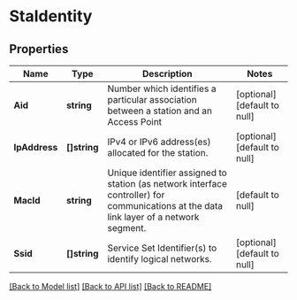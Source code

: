 # StaIdentity

## Properties
Name | Type | Description | Notes
------------ | ------------- | ------------- | -------------
**Aid** | **string** | Number which identifies a particular association between a station and an Access Point  | [optional] [default to null]
**IpAddress** | **[]string** | IPv4 or IPv6 address(es) allocated for the station. | [optional] [default to null]
**MacId** | **string** | Unique identifier assigned to station (as network interface controller) for communications at the data link layer of a network segment. | [default to null]
**Ssid** | **[]string** | Service Set Identifier(s) to identify logical networks. | [optional] [default to null]

[[Back to Model list]](../README.md#documentation-for-models) [[Back to API list]](../README.md#documentation-for-api-endpoints) [[Back to README]](../README.md)


